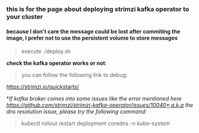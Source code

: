 ### this is for the page about deploying strimzi kafka operator to your cluster
#### because I don't care the message could be lost after commiting the image, I prefer not to use the persistent volume to store messages

> execute ./deploy.sh

**check the kafka operator works or not**: 
> you can follow the following link to debug:

https://strimzi.io/quickstarts/

**If kafka broker comes into some issues like the error mentioned here *https://github.com/strimzi/strimzi-kafka-operator/issues/10040*,a.k.a the dns resolution issue, please try the following command:**

> kubectl rollout restart deployment coredns -n kube-system 
